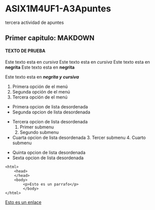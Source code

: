 # ASIX1M4UF1-A3Apuntes
tercera actividad de apuntes

## Primer capitulo: MAKDOWN
#### TEXTO  DE PRUEBA


Este texto esta en *cursiva*
Este texto esta en _cursiva_
Este texto esta en **negrita**
Este texto esta en __negrita__

Este texto esta en **_negrita y cursiva_**


1. Primera opción de el menú
2. Segunda opción de el menú 
3. Tercera opción de el menú


* Primera opcion de lista desordenada
* Segunda opcion de lista desordenada
- Tercera opcion de lista desordenada
    1. Primer submenu
    2. Segundo submenu
- Cuarta opcion de lista desordenada
    3. Tercer submenu
    4. Cuarto submenu
+ Quinta  opcion de lista desordenada
+ Sexta opcion de lista desordenada



```
<html>
    <head>
    </head>
    <body>
        <p>Esto es un parrafo</p>
        </body>
</html>
```
[Esto es un enlace](http://joan23.fje.edu "Enlace a la web del cole")
